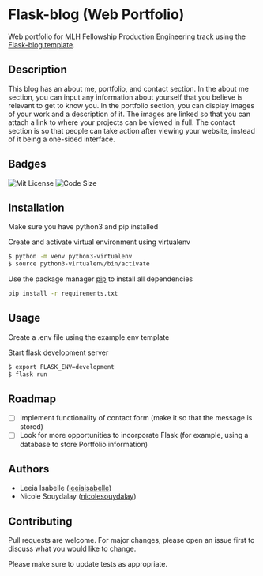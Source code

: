 # Flask-blog (Web Portfolio)

Web portfolio for MLH Fellowship Production Engineering track using the [Flask-blog template](https://github.com/MLH-Fellowship/flask-blog).

## Description

This blog has an about me, portfolio, and contact section. In the about me section, you can input any information about yourself that you believe is relevant to get to know you. In the portfolio section, you can display images of your work and a description of it. The images are linked so that you can attach a link to where your projects can be viewed in full. The contact section is so that people can take action after viewing your website, instead of it being a one-sided interface.

## Badges
![Mit License](https://img.shields.io/apm/l/vim-mode)
![Code Size](https://img.shields.io/github/languages/code-size/Leeiaisabelle/flask-blog)

## Installation

Make sure you have python3 and pip installed


Create and activate virtual environment using virtualenv
```bash
$ python -m venv python3-virtualenv
$ source python3-virtualenv/bin/activate
```

Use the package manager [pip](https://pip.pypa.io/en/stable/) to install all dependencies

```bash
pip install -r requirements.txt
```

## Usage


Create a .env file using the example.env template


Start flask development server
```bash
$ export FLASK_ENV=development
$ flask run
```
## Roadmap
- [ ] Implement functionality of contact form (make it so that the message is stored)
- [ ] Look for more opportunities to incorporate Flask (for example, using a database to store Portfolio information)

## Authors
* Leeia Isabelle ([leeiaisabelle](https://github.com/Leeiaisabelle))</br>
* Nicole Souydalay ([nicolesouydalay](https://github.com/nicolesouydalay))

## Contributing
Pull requests are welcome. For major changes, please open an issue first to discuss what you would like to change.

Please make sure to update tests as appropriate.
